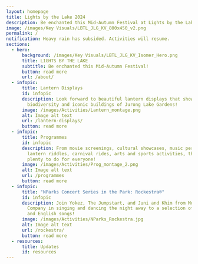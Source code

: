```yaml
---
layout: homepage
title: Lights by the Lake 2024
description: Be enchanted this Mid-Autumn Festival at Lights by the Lake 2024!
image: /images/Key Visuals/LBTL_JLG_KV_800x450_v2.png
permalink: /
notification: Heavy rain has subsided. Activities will resume.
sections:
  - hero:
      background: /images/Key Visuals/LBTL_JLG_KV_Isomer_Hero.png
      title: LIGHTS BY THE LAKE
      subtitle: Be enchanted this Mid-Autumn Festival!
      button: read more
      url: /about/
  - infopic:
      title: Lantern Displays
      id: infopic
      description: Look forward to beautiful lantern displays that showcase the
        biodiversity and iconic buildings of Jurong Lake Gardens!
      image: /images/Activities/Lantern_montage.png
      alt: Image alt text
      url: /lantern-displays/
      button: read more
  - infopic:
      title: Programmes
      id: infopic
      description: From movie screenings, cultural showcases, music performances,
        lantern riddles, carnival rides, arts and sports activities, there's
        plenty to do for everyone!
      image: /images/Activities/Prog_montage_2.png
      alt: Image alt text
      url: /programmes
      button: read more
  - infopic:
      title: "NParks Concert Series in the Park: Rockestra®"
      id: infopic
      description: Join Yokez, The Jumpstart, and Juni and Khim from Music & Drama
        Company in singing and dancing the night away to a selection of Mandarin
        and English songs!
      image: /images/Activities/NParks_Rockestra.jpg
      alt: Image alt text
      url: /rockestra/
      button: read more
  - resources:
      title: Updates
      id: resources
---
```

